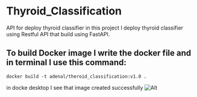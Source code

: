 # Thyroid_Classification
API for deploy thyroid classifier in this project I deploy thyroid classifier using Restful API that build using FastAPI.
## To build Docker image I write the docker file and in terminal I use this command:
    docker build -t adenal/theroid_classification:v1.0 .
in docke desktop I see that image created successfully
![Alt]('https://github.com/AdanALalawni/Thyroid_Classification/blob/main/images/Screenshot%202024-11-13%20151507.png')

